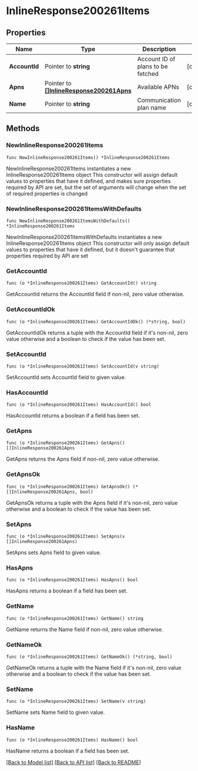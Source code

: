 # InlineResponse200261Items

## Properties

Name | Type | Description | Notes
------------ | ------------- | ------------- | -------------
**AccountId** | Pointer to **string** | Account ID of plans to be fetched | [optional] 
**Apns** | Pointer to [**[]InlineResponse200261Apns**](InlineResponse200261Apns.md) | Available APNs | [optional] 
**Name** | Pointer to **string** | Communication plan name | [optional] 

## Methods

### NewInlineResponse200261Items

`func NewInlineResponse200261Items() *InlineResponse200261Items`

NewInlineResponse200261Items instantiates a new InlineResponse200261Items object
This constructor will assign default values to properties that have it defined,
and makes sure properties required by API are set, but the set of arguments
will change when the set of required properties is changed

### NewInlineResponse200261ItemsWithDefaults

`func NewInlineResponse200261ItemsWithDefaults() *InlineResponse200261Items`

NewInlineResponse200261ItemsWithDefaults instantiates a new InlineResponse200261Items object
This constructor will only assign default values to properties that have it defined,
but it doesn't guarantee that properties required by API are set

### GetAccountId

`func (o *InlineResponse200261Items) GetAccountId() string`

GetAccountId returns the AccountId field if non-nil, zero value otherwise.

### GetAccountIdOk

`func (o *InlineResponse200261Items) GetAccountIdOk() (*string, bool)`

GetAccountIdOk returns a tuple with the AccountId field if it's non-nil, zero value otherwise
and a boolean to check if the value has been set.

### SetAccountId

`func (o *InlineResponse200261Items) SetAccountId(v string)`

SetAccountId sets AccountId field to given value.

### HasAccountId

`func (o *InlineResponse200261Items) HasAccountId() bool`

HasAccountId returns a boolean if a field has been set.

### GetApns

`func (o *InlineResponse200261Items) GetApns() []InlineResponse200261Apns`

GetApns returns the Apns field if non-nil, zero value otherwise.

### GetApnsOk

`func (o *InlineResponse200261Items) GetApnsOk() (*[]InlineResponse200261Apns, bool)`

GetApnsOk returns a tuple with the Apns field if it's non-nil, zero value otherwise
and a boolean to check if the value has been set.

### SetApns

`func (o *InlineResponse200261Items) SetApns(v []InlineResponse200261Apns)`

SetApns sets Apns field to given value.

### HasApns

`func (o *InlineResponse200261Items) HasApns() bool`

HasApns returns a boolean if a field has been set.

### GetName

`func (o *InlineResponse200261Items) GetName() string`

GetName returns the Name field if non-nil, zero value otherwise.

### GetNameOk

`func (o *InlineResponse200261Items) GetNameOk() (*string, bool)`

GetNameOk returns a tuple with the Name field if it's non-nil, zero value otherwise
and a boolean to check if the value has been set.

### SetName

`func (o *InlineResponse200261Items) SetName(v string)`

SetName sets Name field to given value.

### HasName

`func (o *InlineResponse200261Items) HasName() bool`

HasName returns a boolean if a field has been set.


[[Back to Model list]](../README.md#documentation-for-models) [[Back to API list]](../README.md#documentation-for-api-endpoints) [[Back to README]](../README.md)


